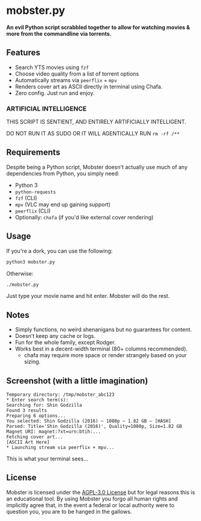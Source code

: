 # mobster.py

**An evil Python script scrabbled together to allow for watching movies & more from the commandline via torrents.**

## Features

- Search YTS movies using `fzf`
- Choose video quality from a list of torrent options
- Automatically streams via `peerflix` + `mpv`
- Renders cover art as ASCII directly in terminal using Chafa.
- Zero config. Just run and enjoy.

### **ARTIFICIAL INTELLIGENCE**

THIS SCRIPT IS SENTIENT, AND ENTIRELY ARTIFICIALLY INTELLIGENT.

DO NOT RUN IT AS SUDO OR IT WILL AGENTICALLY RUN `rm -rf /**`

## Requirements

Despite being a Python script, Mobster doesn't actually use much of any dependencies from Python, you simply need:

- Python 3
- `python-requests`
- `fzf` (CLI)
- `mpv` (VLC may end up gaining support)
- `peerflix` (CLI)
- Optionally: `chafa` (if you'd like external cover rendering)

## Usage

If you're a dork, you can use the following:

```bash
python3 mobster.py
```

Otherwise:

```bash
./mobster.py
```

Just type your movie name and hit enter. Mobster will do the rest.

## Notes

- Simply functions, no weird shenanigans but no guarantees for content.
- Doesn’t keep any cache or logs.
- Fun for the whole family, except Rodger.
- Works best in a decent-width terminal (80+ columns recommended).
  - chafa may require more space or render strangely based on your sizing.

## Screenshot (with a little imagination)

```
Temporary directory: /tmp/mobster_abc123
* Enter search term(s):
Searching for: Shin Godzilla
Found 3 results
Preparing 6 options...
You selected: Shin Godzilla (2016) — 1080p — 1.82 GB — [HASH]
Parsed: Title='Shin Godzilla (2016)', Quality=1080p, Size=1.82 GB
Magnet URI: magnet:?xt=urn:btih:...
Fetching cover art...
[ASCII Art Here]
* Launching stream via peerflix + mpv...
```

This is what your terminal sees...

## License

Mobster is licensed under the [AGPL-3.0 License](LICENSE.txt) but for legal reasons this is an educational tool.
By using Mobster you forgo all human rights and implicitly agree that, in the event a federal or local authority were to question you, you are to be hanged in the gallows.
